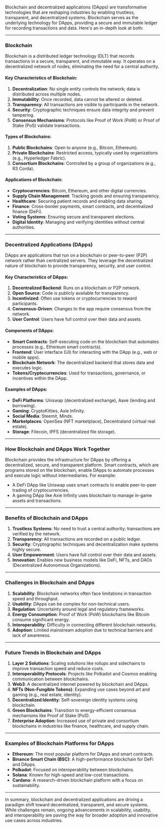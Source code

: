 Blockchain and decentralized applications (DApps) are transformative technologies that are reshaping industries by enabling trustless, transparent, and decentralized systems. Blockchain serves as the underlying technology for DApps, providing a secure and immutable ledger for recording transactions and data. Here's an in-depth look at both:

---

### **Blockchain**
Blockchain is a distributed ledger technology (DLT) that records transactions in a secure, transparent, and immutable way. It operates on a decentralized network of nodes, eliminating the need for a central authority.

#### **Key Characteristics of Blockchain:**
1. **Decentralization**: No single entity controls the network; data is distributed across multiple nodes.
2. **Immutability**: Once recorded, data cannot be altered or deleted.
3. **Transparency**: All transactions are visible to participants in the network.
4. **Security**: Cryptographic techniques ensure data integrity and prevent tampering.
5. **Consensus Mechanisms**: Protocols like Proof of Work (PoW) or Proof of Stake (PoS) validate transactions.

#### **Types of Blockchains:**
1. **Public Blockchains**: Open to anyone (e.g., Bitcoin, Ethereum).
2. **Private Blockchains**: Restricted access, typically used by organizations (e.g., Hyperledger Fabric).
3. **Consortium Blockchains**: Controlled by a group of organizations (e.g., R3 Corda).

#### **Applications of Blockchain:**
- **Cryptocurrencies**: Bitcoin, Ethereum, and other digital currencies.
- **Supply Chain Management**: Tracking goods and ensuring transparency.
- **Healthcare**: Securing patient records and enabling data sharing.
- **Finance**: Cross-border payments, smart contracts, and decentralized finance (DeFi).
- **Voting Systems**: Ensuring secure and transparent elections.
- **Digital Identity**: Managing and verifying identities without central authorities.

---

### **Decentralized Applications (DApps)**
DApps are applications that run on a blockchain or peer-to-peer (P2P) network rather than centralized servers. They leverage the decentralized nature of blockchain to provide transparency, security, and user control.

#### **Key Characteristics of DApps:**
1. **Decentralized Backend**: Runs on a blockchain or P2P network.
2. **Open Source**: Code is publicly available for transparency.
3. **Incentivized**: Often use tokens or cryptocurrencies to reward participants.
4. **Consensus-Driven**: Changes to the app require consensus from the network.
5. **User Control**: Users have full control over their data and assets.

#### **Components of DApps:**
- **Smart Contracts**: Self-executing code on the blockchain that automates processes (e.g., Ethereum smart contracts).
- **Frontend**: User interface (UI) for interacting with the DApp (e.g., web or mobile apps).
- **Blockchain Network**: The decentralized backend that stores data and executes logic.
- **Tokens/Cryptocurrencies**: Used for transactions, governance, or incentives within the DApp.

#### **Examples of DApps:**
- **DeFi Platforms**: Uniswap (decentralized exchange), Aave (lending and borrowing).
- **Gaming**: CryptoKitties, Axie Infinity.
- **Social Media**: Steemit, Minds.
- **Marketplaces**: OpenSea (NFT marketplace), Decentraland (virtual real estate).
- **Storage**: Filecoin, IPFS (decentralized file storage).

---

### **How Blockchain and DApps Work Together**
Blockchain provides the infrastructure for DApps by offering a decentralized, secure, and transparent platform. Smart contracts, which are programs stored on the blockchain, enable DApps to automate processes and execute logic without intermediaries. For example:
- A DeFi DApp like Uniswap uses smart contracts to enable peer-to-peer trading of cryptocurrencies.
- A gaming DApp like Axie Infinity uses blockchain to manage in-game assets and transactions.

---

### **Benefits of Blockchain and DApps**
1. **Trustless Systems**: No need to trust a central authority; transactions are verified by the network.
2. **Transparency**: All transactions are recorded on a public ledger.
3. **Security**: Cryptographic techniques and decentralization make systems highly secure.
4. **User Empowerment**: Users have full control over their data and assets.
5. **Innovation**: Enables new business models like DeFi, NFTs, and DAOs (Decentralized Autonomous Organizations).

---

### **Challenges in Blockchain and DApps**
1. **Scalability**: Blockchain networks often face limitations in transaction speed and throughput.
2. **Usability**: DApps can be complex for non-technical users.
3. **Regulation**: Uncertainty around legal and regulatory frameworks.
4. **Energy Consumption**: Proof of Work (PoW) blockchains like Bitcoin consume significant energy.
5. **Interoperability**: Difficulty in connecting different blockchain networks.
6. **Adoption**: Limited mainstream adoption due to technical barriers and lack of awareness.

---

### **Future Trends in Blockchain and DApps**
1. **Layer 2 Solutions**: Scaling solutions like rollups and sidechains to improve transaction speed and reduce costs.
2. **Interoperability Protocols**: Projects like Polkadot and Cosmos enabling communication between blockchains.
3. **Web3**: A decentralized internet powered by blockchain and DApps.
4. **NFTs (Non-Fungible Tokens)**: Expanding use cases beyond art and gaming (e.g., real estate, identity).
5. **Decentralized Identity**: Self-sovereign identity systems using blockchain.
6. **Green Blockchains**: Transition to energy-efficient consensus mechanisms like Proof of Stake (PoS).
7. **Enterprise Adoption**: Increased use of private and consortium blockchains in industries like finance, healthcare, and supply chain.

---

### **Examples of Blockchain Platforms for DApps**
- **Ethereum**: The most popular platform for DApps and smart contracts.
- **Binance Smart Chain (BSC)**: A high-performance blockchain for DeFi and DApps.
- **Polkadot**: Focused on interoperability between blockchains.
- **Solana**: Known for high-speed and low-cost transactions.
- **Cardano**: A research-driven blockchain platform with a focus on sustainability.

---

In summary, blockchain and decentralized applications are driving a paradigm shift toward decentralized, transparent, and secure systems. While challenges remain, ongoing advancements in scalability, usability, and interoperability are paving the way for broader adoption and innovative use cases across industries.
